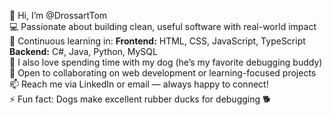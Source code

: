 👋 Hi, I’m @DrossartTom  
💻 Passionate about building clean, useful software with real-world impact  
🌱 Continuous learning in:
  **Frontend:** HTML, CSS, JavaScript, TypeScript  
  **Backend:** C#, Java, Python, MySQL  
🐶 I also love spending time with my dog (he’s my favorite debugging buddy)  
🤝 Open to collaborating on web development or learning-focused projects  
📫 Reach me via LinkedIn or email — always happy to connect!  
⚡ Fun fact: Dogs make excellent rubber ducks for debugging 🐕  



<!---
DrossartTom/DrossartTom is a ✨ special ✨ repository because its `README.md` (this file) appears on your GitHub profile.
You can click the Preview link to take a look at your changes.
--->
